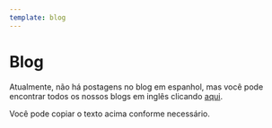 ```yaml
---
template: blog
---
```


# Blog

Atualmente, não há postagens no blog em espanhol, mas você pode encontrar todos os nossos blogs em inglês clicando [aqui](https://peachbitcoin.com/blog).

Você pode copiar o texto acima conforme necessário.
